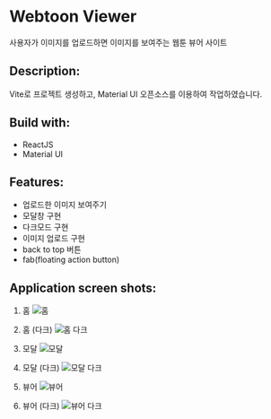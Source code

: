 # Webtoon Viewer

사용자가 이미지를 업로드하면 이미지를 보여주는 웹툰 뷰어 사이트

## Description:

Vite로 프로젝트 생성하고, Material UI 오픈소스를 이용하여 작업하였습니다.

## Build with:

- ReactJS
- Material UI

## Features:

- 업로드한 이미지 보여주기
- 모달창 구현
- 다크모드 구현
- 이미지 업로드 구현
- back to top 버튼
- fab(floating action button)

## Application screen shots:

1. 홈
   ![홈](https://github.com/user-attachments/assets/022af7dc-bb0a-4466-bbe8-89e4663f9871)

2. 홈 (다크)
   ![홈 다크](https://github.com/user-attachments/assets/dbc886ab-d594-4228-b12e-5951602a47c6)

3. 모달
   ![모달](https://github.com/user-attachments/assets/4f252168-246f-4fcd-9038-6955e763b092)

4. 모달 (다크)
   ![모달 다크](https://github.com/user-attachments/assets/cd3c3a50-13fd-4b04-b003-ce849493ff11)

5. 뷰어
   ![뷰어](https://github.com/user-attachments/assets/3f4ed17c-1620-4067-a69e-e161d0abd8f9)

6. 뷰어 (다크)
   ![뷰어 다크](https://github.com/user-attachments/assets/d544bb66-1986-48ee-91f2-f2d0227d7119)
